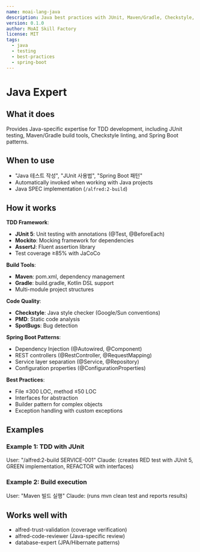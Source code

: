```yaml
---
name: moai-lang-java
description: Java best practices with JUnit, Maven/Gradle, Checkstyle, and Spring Boot patterns
version: 0.1.0
author: MoAI Skill Factory
license: MIT
tags:
  - java
  - testing
  - best-practices
  - spring-boot
---
```


# Java Expert

## What it does

Provides Java-specific expertise for TDD development, including JUnit testing, Maven/Gradle build tools, Checkstyle linting, and Spring Boot patterns.

## When to use

- "Java 테스트 작성", "JUnit 사용법", "Spring Boot 패턴"
- Automatically invoked when working with Java projects
- Java SPEC implementation (`/alfred:2-build`)

## How it works

**TDD Framework**:
- **JUnit 5**: Unit testing with annotations (@Test, @BeforeEach)
- **Mockito**: Mocking framework for dependencies
- **AssertJ**: Fluent assertion library
- Test coverage ≥85% with JaCoCo

**Build Tools**:
- **Maven**: pom.xml, dependency management
- **Gradle**: build.gradle, Kotlin DSL support
- Multi-module project structures

**Code Quality**:
- **Checkstyle**: Java style checker (Google/Sun conventions)
- **PMD**: Static code analysis
- **SpotBugs**: Bug detection

**Spring Boot Patterns**:
- Dependency Injection (@Autowired, @Component)
- REST controllers (@RestController, @RequestMapping)
- Service layer separation (@Service, @Repository)
- Configuration properties (@ConfigurationProperties)

**Best Practices**:
- File ≤300 LOC, method ≤50 LOC
- Interfaces for abstraction
- Builder pattern for complex objects
- Exception handling with custom exceptions

## Examples

### Example 1: TDD with JUnit
User: "/alfred:2-build SERVICE-001"
Claude: (creates RED test with JUnit 5, GREEN implementation, REFACTOR with interfaces)

### Example 2: Build execution
User: "Maven 빌드 실행"
Claude: (runs mvn clean test and reports results)

## Works well with

- alfred-trust-validation (coverage verification)
- alfred-code-reviewer (Java-specific review)
- database-expert (JPA/Hibernate patterns)
